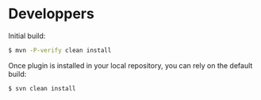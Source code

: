 # Developpers

Initial build:

```bash
$ mvn -P-verify clean install
```

Once plugin is installed in your local repository, you can rely on the default build:

```bash
$ svn clean install
```
